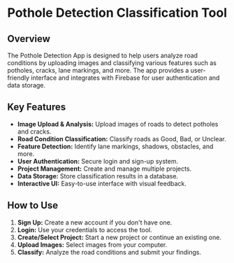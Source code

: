 # Pothole Detection Classification Tool 

## Overview
The Pothole Detection App is designed to help users analyze road conditions by uploading images and classifying various features such as potholes, cracks, lane markings, and more. The app provides a user-friendly interface and integrates with Firebase for user authentication and data storage.

## Key Features
- **Image Upload & Analysis:** Upload images of roads to detect potholes and cracks.
- **Road Condition Classification:** Classify roads as Good, Bad, or Unclear.
- **Feature Detection:** Identify lane markings, shadows, obstacles, and more.
- **User Authentication:** Secure login and sign-up system.
- **Project Management:** Create and manage multiple projects.
- **Data Storage:** Store classification results in a database.
- **Interactive UI:** Easy-to-use interface with visual feedback.

## How to Use
1. **Sign Up:** Create a new account if you don't have one.
2. **Login:** Use your credentials to access the tool.
3. **Create/Select Project:** Start a new project or continue an existing one.
4. **Upload Images:** Select images from your computer.
5. **Classify:** Analyze the road conditions and submit your findings.




